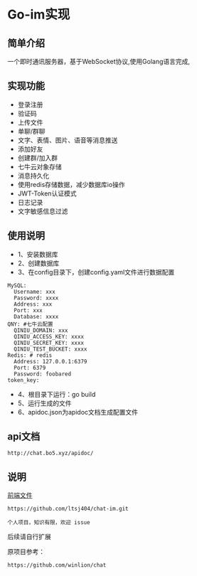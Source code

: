 # Go-im实现

## 简单介绍
一个即时通讯服务器，基于WebSocket协议,使用Golang语言完成,

## 实现功能
- 登录注册
- 验证码
- 上传文件
- 单聊/群聊
- 文字、表情、图片、语音等消息推送
- 添加好友
- 创建群/加入群
- 七牛云对象存储
- 消息持久化
- 使用redis存储数据，减少数据库io操作
- JWT-Token认证模式
- 日志记录
- 文字敏感信息过滤


## 使用说明
- 1、安装数据库
- 2、创建数据库
- 3、在config目录下，创建config.yaml文件进行数据配置
```
MySQL:
  Username: xxx
  Password: xxxx
  Address: xxx
  Port: xxx
  Database: xxxx
QNY: #七牛云配置
  QINIU_DOMAIN: xxx
  QINIU_ACCESS_KEY: xxxx
  QINIU_SECRET_KEY: xxxx
  QINIU_TEST_BUCKET: xxxx
Redis: # redis
  Address: 127.0.0.1:6379
  Port: 6379
  Password: foobared
token_key:
```
- 4、根目录下运行：go build
- 5、运行生成的文件
- 6、apidoc.json为apidoc文档生成配置文件

## api文档
```
http://chat.bo5.xyz/apidoc/
```
## 说明
[前端文件](https://github.com/ltsj404/chat-im.git)
```shell script
https://github.com/ltsj404/chat-im.git
```
```
个人项目，知识有限，欢迎 issue
```
后续请自行扩展

原项目参考：
```
https://github.com/winlion/chat
```
